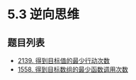 # 5.3 逆向思维

## 题目列表

- [2139. 得到目标值的最少行动次数](https://leetcode.cn/problems/minimum-moves-to-reach-target-score/description/)
- [1558. 得到目标数组的最少函数调用次数](https://leetcode.cn/problems/minimum-numbers-of-function-calls-to-make-target-array/description/)
